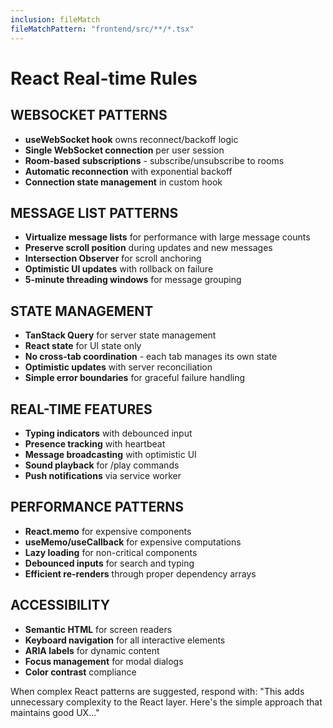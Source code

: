 ```yaml
---
inclusion: fileMatch
fileMatchPattern: "frontend/src/**/*.tsx"
---
```


# React Real-time Rules

## WEBSOCKET PATTERNS

- **useWebSocket hook** owns reconnect/backoff logic
- **Single WebSocket connection** per user session
- **Room-based subscriptions** - subscribe/unsubscribe to rooms
- **Automatic reconnection** with exponential backoff
- **Connection state management** in custom hook

## MESSAGE LIST PATTERNS

- **Virtualize message lists** for performance with large message counts
- **Preserve scroll position** during updates and new messages
- **Intersection Observer** for scroll anchoring
- **Optimistic UI updates** with rollback on failure
- **5-minute threading windows** for message grouping

## STATE MANAGEMENT

- **TanStack Query** for server state management
- **React state** for UI state only
- **No cross-tab coordination** - each tab manages its own state
- **Optimistic updates** with server reconciliation
- **Simple error boundaries** for graceful failure handling

## REAL-TIME FEATURES

- **Typing indicators** with debounced input
- **Presence tracking** with heartbeat
- **Message broadcasting** with optimistic UI
- **Sound playback** for /play commands
- **Push notifications** via service worker

## PERFORMANCE PATTERNS

- **React.memo** for expensive components
- **useMemo/useCallback** for expensive computations
- **Lazy loading** for non-critical components
- **Debounced inputs** for search and typing
- **Efficient re-renders** through proper dependency arrays

## ACCESSIBILITY

- **Semantic HTML** for screen readers
- **Keyboard navigation** for all interactive elements
- **ARIA labels** for dynamic content
- **Focus management** for modal dialogs
- **Color contrast** compliance

When complex React patterns are suggested, respond with: "This adds unnecessary complexity to the React layer. Here's the simple approach that maintains good UX..."